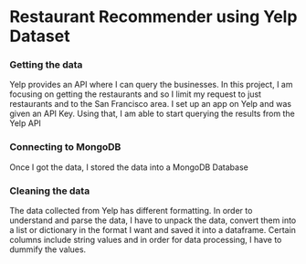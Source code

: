 # Restaurant Recommender using Yelp Dataset

### Getting the data
Yelp provides an API where I can query the businesses. In this project, I am focusing on getting the restaurants and so I limit my request to just restaurants and to the San Francisco area. I set up an app on Yelp and was given an API Key. Using that, I am able to start querying the results from the Yelp API

### Connecting to MongoDB
Once I got the data, I stored the data into a MongoDB Database

### Cleaning the data
The data collected from Yelp has different formatting. In order to understand and parse the data, I have to unpack the data, convert them into a list or dictionary in the format I want and saved it into a dataframe. Certain columns include string values and in order for data processing, I have to dummify the values.